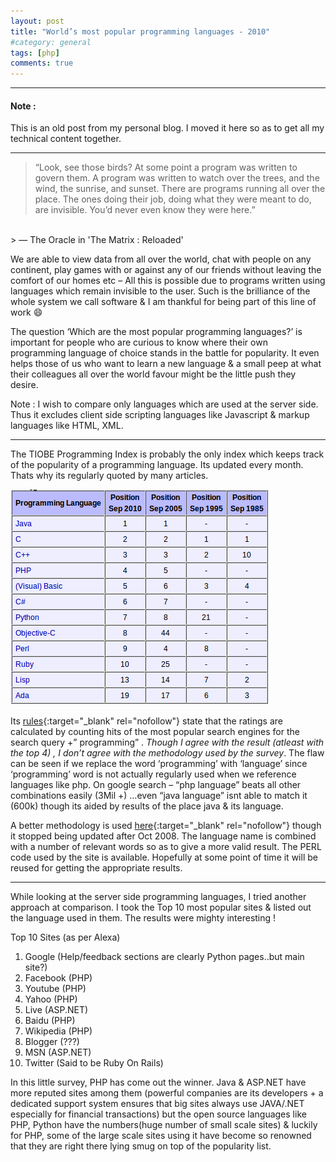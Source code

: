 ```yaml
---
layout: post
title: "World’s most popular programming languages - 2010"
#category: general
tags: [php]
comments: true
---
```

****
#### Note : 
This is an old post from my personal blog.
I moved it here so as to get all my technical content together.

****
> “Look, see those birds? At some point a program was written to govern them. A program was written to watch over the trees, and the wind, the sunrise, and sunset. There are programs running all over the place. The ones doing their job, doing what they were meant to do, are invisible. You’d never even know they were here.” 
<br/>
> ― The Oracle in 'The Matrix : Reloaded'

We are able to view data from all over the world, chat with people on any continent, play games with or against any of our friends without leaving the comfort of our homes etc – All this is possible due to programs written using languages which remain invisible to the user.
Such is the brilliance of the whole system we call software & I am thankful for being part of this line of work :smile:

The question ‘Which are the most popular programming languages?’ is important for people who are curious to know where their own programming language of choice stands in the battle for popularity. It even helps those of us who want to learn a new language & a small peep at what their colleagues all over the world favour might be the little push they desire.

Note : I wish to compare only languages which are used at the server side. Thus it excludes client side scripting languages like Javascript & markup languages like HTML, XML.

****

The TIOBE Programming Index is probably the only index which keeps track of the popularity of a programming language. Its updated every month. Thats why its regularly quoted by many articles.

!["Tiobe 2010"](/assets/images/tiobestat2010.png "Tiobe 2010")

Its [rules](https://www.tiobe.com/tiobe-index/programming-languages-definition/){:target="_blank" rel="nofollow"} state that the ratings are calculated by counting hits of the most popular search engines for the search query +”<language> programming” .
*Though I agree with the result (atleast with the top 4) , I don’t agree with the methodology used by the survey*. The flaw can be seen if we replace the word ‘programming’ with ‘language’ since ‘programming’ word is not actually regularly used when we reference languages like php.
On google search – “php language” beats all other combinations easily (3Mil +) …even “java language” isnt able to match it (600k) though its aided by results of the place java & its language.

A better methodology is used [here](https://web.archive.org/web/20110820084147/http://lui.arbingersys.com/index.html){:target="_blank" rel="nofollow"} though it stopped being updated after Oct 2008. The language name is combined with a number of relevant words so as to give a more valid result. The PERL code used by the site is available. Hopefully at some point of time it will be reused for getting the appropriate results.

****

While looking at the server side programming languages, I tried another approach at comparison. I took the Top 10 most popular sites & listed out the language used in them. The results were mighty interesting !
 
Top 10 Sites (as per Alexa)
1. Google (Help/feedback sections are clearly Python pages..but main site?)
2. Facebook (PHP)
3. Youtube (PHP)
4. Yahoo (PHP)
5. Live (ASP.NET)
6. Baidu (PHP)
7. Wikipedia (PHP)
8. Blogger (???)
9. MSN (ASP.NET)
10. Twitter (Said to be Ruby On Rails)

In this little survey, PHP has come out the winner. Java & ASP.NET have more reputed sites among them (powerful companies are its developers + a dedicated support system ensures that big sites always use JAVA/.NET especially for financial transactions) but the open source languages like PHP, Python have the numbers(huge number of small scale sites) & luckily for PHP, some of the large scale sites using it have become so renowned that they are right there lying smug on top of the popularity list.